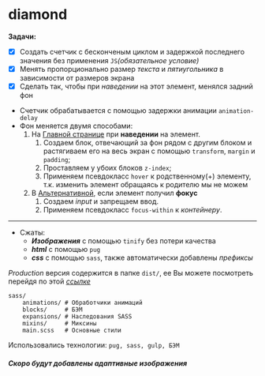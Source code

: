 # diamond
**Задачи:**
 - [X] Создать счетчик с бесконченым циклом и задержкой последнего значения без применения `JS`_(обязательное условие)_
 - [X] Менять пропорционально размер _текста_ и _пятиугольника_ в зависимости от размеров экрана
 - [X] Сделать так, чтобы при _наведении_ на этот элемент, менялся задний фон
 
+ Счетчик обрабатывается с помощью задержки анимации `animation-delay`
+ Фон меняется двумя способами:
     1. На [Главной странице](https://scofield001.github.io/diamond/) при **наведении** на элемент. 
        1. Создаем блок, отвечающий за фон рядом с другим блоком
            и растягиваем его на весь экран с помощью `transform`, `margin` и `padding`;
        2. Проставляем у убоих блоков `z-index`;
        3. Применяем псевдокласс `hover` к родственному(+) элементу,
            т.к. изменить элемент обращаясь к родителю мы не можем 
     1. В [Альтернативной](https://scofield001.github.io/diamond/focus), если элемент получил **фокус**
        1. Создаем _input_ и запрещаем ввод.
        2. Применяем псевдокласс `focus-within` к _контейнеру_.
---

+ Сжаты:
    + ***Изображения*** с помощью `tinify` без потери качества
    + ***html*** с помощью `pug`
    + ***css*** c помощью `sass`, также автоматически добавлены _префиксы_
    
*Production* версия содержится в папке `dist/`, ее Вы можете посмотреть перейдя по этой _[ссылке](https://github.com/Scofield001/scofield001.github.io/tree/master/diamond)_
    
    sass/        
        animations/ # Обработчики анимаций
        blocks/     # БЭМ
        expansions/ # Наследования SASS
        mixins/     # Миксины
        main.scss   # Основные стили
        
Использовались технологии: `pug, sass, gulp, БЭМ`

##### Скоро будут добавлены адаптивные изображения

